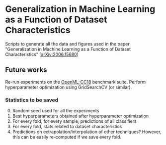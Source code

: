 # Generalization in Machine Learning as a Function of Dataset Characteristics #

Scripts to generate all the data and figures used in the paper "Generalization in Machine Learning as a Function of Dataset Characteristics" [[arXiv:2006.15680](https://arxiv.org/abs/2006.15680)]

## Future works

Re-run experiments on the [OpenML-CC18](https://docs.openml.org/benchmark/#list-of-benchmarking-suites) benchmark suite. Perform hyperparameter optimization using GridSearchCV (or similar).

### Statistics to be saved
0. Random seed used for all the experiments
1. Best hyperparameters obtained after hyperparameter optimization
2. For every fold, for every sample, predictions of all classifiers
3. For every fold, stats related to dataset characteristics
4. Predictions on extrapolation/interpolation of other techniques? However, this can be easily re-computed if we save every fold.
